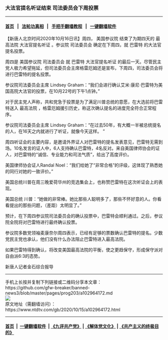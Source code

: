 ### 大法官提名听证结束 司法委员会下周投票
------------------------

#### [首页](https://github.com/gfw-breaker/banned-news3/blob/master/README.md) &nbsp;&nbsp;|&nbsp;&nbsp; [法轮功真相](https://github.com/begood0513/basic/blob/master/README.md)  &nbsp;&nbsp;|&nbsp;&nbsp; [手把手翻墙教程](https://github.com/gfw-breaker/guides/wiki)  &nbsp;&nbsp;|&nbsp;&nbsp; [一键翻墙软件](https://github.com/gfw-breaker/nogfw/blob/master/README.md)  



<div><div class="post_content" itemprop="articleBody">
 <p>
  【新唐人北京时间2020年10月16日讯】周四，
  <ok href="https://www.ntdtv.com/gb/美国参议院.htm">
   美国参议院
  </ok>
  结束了为期四天的
  <ok href="https://www.ntdtv.com/gb/最高法院.htm">
   最高法院
  </ok>
  <ok href="https://www.ntdtv.com/gb/大法官提名听证.htm">
   大法官提名听证
  </ok>
  。参议院
  <ok href="https://www.ntdtv.com/gb/司法委员会.htm">
   司法委员会
  </ok>
  确定在下周四，就
  <ok href="https://www.ntdtv.com/gb/巴雷特.htm">
   巴雷特
  </ok>
  的大法官提名投票。
 </p>
 <p>
  周四是
  <ok href="https://www.ntdtv.com/gb/美国参议院.htm">
   美国参议院
  </ok>
  <ok href="https://www.ntdtv.com/gb/司法委员会.htm">
   司法委员会
  </ok>
  就
  <ok href="https://www.ntdtv.com/gb/巴雷特.htm">
   巴雷特
  </ok>
  <ok href="https://www.ntdtv.com/gb/大法官提名听证.htm">
   大法官提名听证
  </ok>
  的最后一天。尽管民主党人极力希望拖延，但司法委员会主席格雷厄姆还是宣布，下周四，司法委员会将进行巴雷特的提名投票。
 </p>
 <p>
  参议院司法委员会主席 Lindsey Graham：“我们会进行确认艾米·康尼·巴雷特为美国高院大法官的投票，在10月22号的下午1点钟。”
 </p>
 <p>
  对于民主党人声称，共和党急于投票是为了满足川普总统的意愿，在大选前将巴雷特送入
  <ok href="https://www.ntdtv.com/gb/最高法院.htm">
   最高法院
  </ok>
  ，格雷厄姆援引历史，称这次确认提名的进度完全符合正常程序。
 </p>
 <p>
  参议院司法委员会主席 Lindsey Graham：“在过去50年，有大概一半被总统提名的人，在16天之内就进行了听证，就像今天这样。 ”
 </p>
 <p>
  周四听证会的主要内容，是邀请外界证人对巴雷特的提名发表意见，巴雷特无需到场。10名发言的证人中，6人支持确认巴雷特，4名反对。来自美国律师协会的证人，对巴雷特的“诚信、专业能力和司法气质”，给出了高度评价。
 </p>
 <p>
  美国律师协会证人Randal Noel：“我们给她了“非常合格”的评级，这体现了熟悉她的同行对她的一致评价。”
 </p>
 <p>
  美国总统川普在周三晚爱荷华州的竞选集会上，也称赞巴雷特在这次听证会上的表现。
 </p>
 <p>
  美国总统 川普：“她做的非常棒。她比那些人聪明多了，那些不怀好意的人。你看看提出的那些问题，（差距）太明显了。”
 </p>
 <p>
  预计，在下周四参议院司法委员会的确认投票中，巴雷特会顺利通过。之后，参议院全院将对巴雷特进行最终确认投票。
 </p>
 <p>
  参议院多数党领袖麦康奈尔周四表示，已经有足够的票数确认巴雷特的提名。少数党民主党也承认，他们没有什么办法阻止巴雷特进入最高法院。
 </p>
 <p>
  如果巴雷特得到确认，将改变美国最高法院的平衡，使之更趋保守，形成保守派对自由派6:3的态势。
 </p>
 <p>
  新唐人记者金石综合报导
 </p>
 <div class="single_ad">
 </div>
</div>
</div>
<hr/>
手机上长按并复制下列链接或二维码分享本文章：<br/>
https://github.com/gfw-breaker/banned-news3/blob/master/pages/prog203/a102964172.md <br/>
<a href='https://github.com/gfw-breaker/banned-news3/blob/master/pages/prog203/a102964172.md'><img src='https://github.com/gfw-breaker/banned-news3/blob/master/pages/prog203/a102964172.md.png'/></a> <br/>
原文地址（需翻墙访问）：https://www.ntdtv.com/gb/2020/10/15/a102964172.html


------------------------
#### [首页](https://github.com/gfw-breaker/banned-news3/blob/master/README.md) &nbsp;|&nbsp; [一键翻墙软件](https://github.com/gfw-breaker/nogfw/blob/master/README.md) &nbsp;| [《九评共产党》](https://github.com/gfw-breaker/9ping.md/blob/master/README.md#九评之一评共产党是什么) | [《解体党文化》](https://github.com/gfw-breaker/jtdwh.md/blob/master/README.md) | [《共产主义的终极目的》](https://github.com/gfw-breaker/gczydzjmd.md/blob/master/README.md)


<img src='http://gfw-breaker.win/banned-news3/pages/prog203/a102964172.md' width='0px' height='0px'/>
